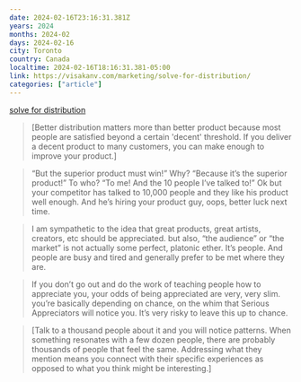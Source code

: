 ```yaml
---
date: 2024-02-16T23:16:31.381Z
years: 2024
months: 2024-02
days: 2024-02-16
city: Toronto
country: Canada
localtime: 2024-02-16T18:16:31.381-05:00
link: https://visakanv.com/marketing/solve-for-distribution/
categories: ["article"]
---
```

[solve for distribution](https://visakanv.com/marketing/solve-for-distribution/)

> [Better distribution matters more than better product because most people are satisfied beyond a certain 'decent' threshold. If you deliver a decent product to many customers, you can make enough to improve your product.]

> “But the superior product must win!” Why? “Because it’s the superior product!” To who? “To me! And the 10 people I’ve talked to!” Ok but your competitor has talked to 10,000 people and they like his product well enough. And he’s hiring your product guy, oops, better luck next time.

> I am sympathetic to the idea that great products, great artists, creators, etc should be appreciated. but also, “the audience” or “the market” is not actually some perfect, platonic ether. It’s people. And people are busy and tired and generally prefer to be met where they are.

> If you don’t go out and do the work of teaching people how to appreciate you, your odds of being appreciated are very, very slim. you’re basically depending on chance, on the whim that Serious Appreciators will notice you. It’s very risky to leave this up to chance.

> [Talk to a thousand people about it and you will notice patterns. When something resonates with a few dozen people, there are probably thousands of people that feel the same. Addressing what they mention means you connect with their specific experiences as opposed to what you think might be interesting.]
